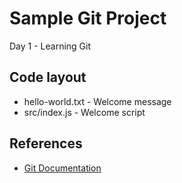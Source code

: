 # Sample Git Project
Day 1 - Learning Git

## Code layout
- hello-world.txt - Welcome message
- src/index.js - Welcome script

## References
- [Git Documentation](https://git-scm.com/doc)